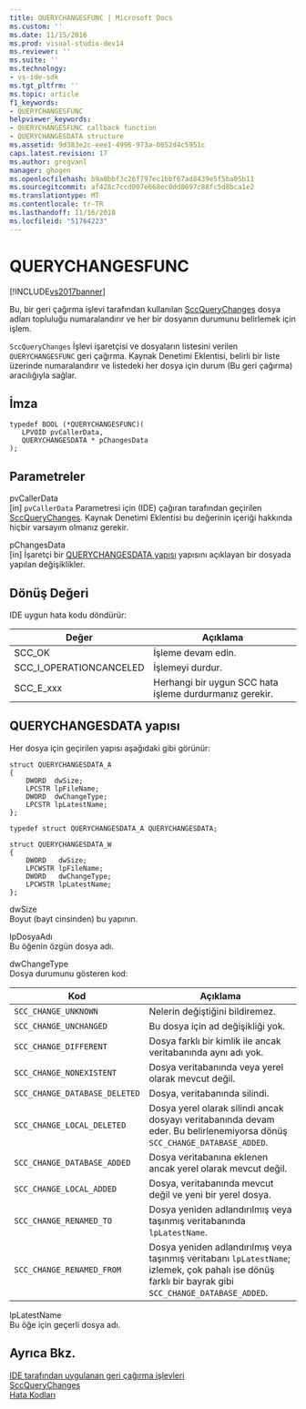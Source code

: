 ```yaml
---
title: QUERYCHANGESFUNC | Microsoft Docs
ms.custom: ''
ms.date: 11/15/2016
ms.prod: visual-studio-dev14
ms.reviewer: ''
ms.suite: ''
ms.technology:
- vs-ide-sdk
ms.tgt_pltfrm: ''
ms.topic: article
f1_keywords:
- QUERYCHANGESFUNC
helpviewer_keywords:
- QUERYCHANGESFUNC callback function
- QUERYCHANGESDATA structure
ms.assetid: 9d383e2c-eee1-4996-973a-0652d4c5951c
caps.latest.revision: 17
ms.author: gregvanl
manager: ghogen
ms.openlocfilehash: b9a0bbf3c26f797ec1bbf67ad8439e5f5ba05b11
ms.sourcegitcommit: af428c7ccd007e668ec0dd8697c88fc5d8bca1e2
ms.translationtype: MT
ms.contentlocale: tr-TR
ms.lasthandoff: 11/16/2018
ms.locfileid: "51764223"
---
```

# <a name="querychangesfunc"></a>QUERYCHANGESFUNC
[!INCLUDE[vs2017banner](../includes/vs2017banner.md)]

Bu, bir geri çağırma işlevi tarafından kullanılan [SccQueryChanges](../extensibility/sccquerychanges-function.md) dosya adları topluluğu numaralandırır ve her bir dosyanın durumunu belirlemek için işlem.  
  
 `SccQueryChanges` İşlevi işaretçisi ve dosyaların listesini verilen `QUERYCHANGESFUNC` geri çağırma. Kaynak Denetimi Eklentisi, belirli bir liste üzerinde numaralandırır ve listedeki her dosya için durum (Bu geri çağırma) aracılığıyla sağlar.  
  
## <a name="signature"></a>İmza  
  
```cpp#  
typedef BOOL (*QUERYCHANGESFUNC)(  
   LPVOID pvCallerData,  
   QUERYCHANGESDATA * pChangesData  
);  
```  
  
## <a name="parameters"></a>Parametreler  
 pvCallerData  
 [in] `pvCallerData` Parametresi için (IDE) çağıran tarafından geçirilen [SccQueryChanges](../extensibility/sccquerychanges-function.md). Kaynak Denetimi Eklentisi bu değerinin içeriği hakkında hiçbir varsayım olmanız gerekir.  
  
 pChangesData  
 [in] İşaretçi bir [QUERYCHANGESDATA yapısı](#LinkQUERYCHANGESDATA) yapısını açıklayan bir dosyada yapılan değişiklikler.  
  
## <a name="return-value"></a>Dönüş Değeri  
 IDE uygun hata kodu döndürür:  
  
|Değer|Açıklama|  
|-----------|-----------------|  
|SCC_OK|İşleme devam edin.|  
|SCC_I_OPERATIONCANCELED|İşlemeyi durdur.|  
|SCC_E_xxx|Herhangi bir uygun SCC hata işleme durdurmanız gerekir.|  
  
##  <a name="LinkQUERYCHANGESDATA"></a> QUERYCHANGESDATA yapısı  
 Her dosya için geçirilen yapısı aşağıdaki gibi görünür:  
  
```cpp#  
struct QUERYCHANGESDATA_A  
{  
    DWORD  dwSize;  
    LPCSTR lpFileName;  
    DWORD  dwChangeType;  
    LPCSTR lpLatestName;  
};  
  
typedef struct QUERYCHANGESDATA_A QUERYCHANGESDATA;  
  
struct QUERYCHANGESDATA_W  
{  
    DWORD   dwSize;  
    LPCWSTR lpFileName;  
    DWORD   dwChangeType;  
    LPCWSTR lpLatestName;  
};  
```  
  
 dwSize  
 Boyut (bayt cinsinden) bu yapının.  
  
 lpDosyaAdı  
 Bu öğenin özgün dosya adı.  
  
 dwChangeType  
 Dosya durumunu gösteren kod:  
  
|Kod|Açıklama|  
|----------|-----------------|  
|`SCC_CHANGE_UNKNOWN`|Nelerin değiştiğini bildiremez.|  
|`SCC_CHANGE_UNCHANGED`|Bu dosya için ad değişikliği yok.|  
|`SCC_CHANGE_DIFFERENT`|Dosya farklı bir kimlik ile ancak veritabanında aynı adı yok.|  
|`SCC_CHANGE_NONEXISTENT`|Dosya veritabanında veya yerel olarak mevcut değil.|  
|`SCC_CHANGE_DATABASE_DELETED`|Dosya, veritabanında silindi.|  
|`SCC_CHANGE_LOCAL_DELETED`|Dosya yerel olarak silindi ancak dosyayı veritabanında devam eder. Bu belirlenemiyorsa dönüş `SCC_CHANGE_DATABASE_ADDED`.|  
|`SCC_CHANGE_DATABASE_ADDED`|Dosya veritabanına eklenen ancak yerel olarak mevcut değil.|  
|`SCC_CHANGE_LOCAL_ADDED`|Dosya, veritabanında mevcut değil ve yeni bir yerel dosya.|  
|`SCC_CHANGE_RENAMED_TO`|Dosya yeniden adlandırılmış veya taşınmış veritabanında `lpLatestName`.|  
|`SCC_CHANGE_RENAMED_FROM`|Dosya yeniden adlandırılmış veya taşınmış veritabanı `lpLatestName`; izlemek, çok pahalı ise dönüş farklı bir bayrak gibi `SCC_CHANGE_DATABASE_ADDED`.|  
  
 lpLatestName  
 Bu öğe için geçerli dosya adı.  
  
## <a name="see-also"></a>Ayrıca Bkz.  
 [IDE tarafından uygulanan geri çağırma işlevleri](../extensibility/callback-functions-implemented-by-the-ide.md)   
 [SccQueryChanges](../extensibility/sccquerychanges-function.md)   
 [Hata Kodları](../extensibility/error-codes.md)

